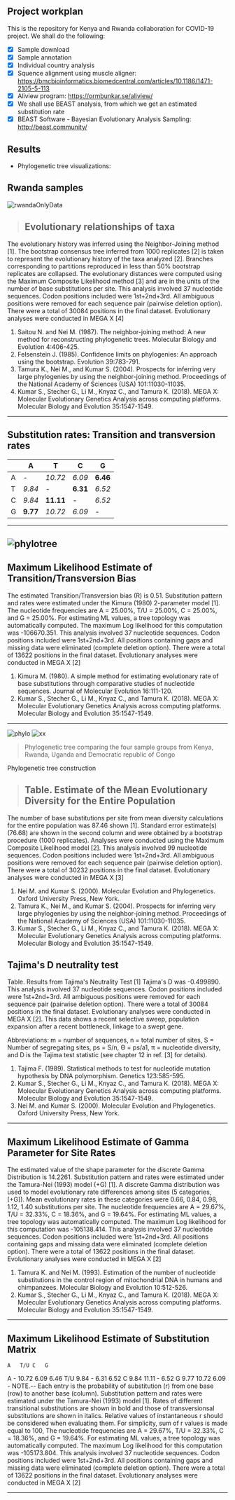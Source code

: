 ## Project workplan
This is the repository for Kenya and Rwanda collaboration for COVID-19 project.
We shall do the following:
- [x] Sample download
- [x] Sample annotation
- [x] Individual country analysis
- [x] Squence alignment using muscle aligner: https://bmcbioinformatics.biomedcentral.com/articles/10.1186/1471-2105-5-113
- [x] Aliview program: https://ormbunkar.se/aliview/
- [x] We shall use BEAST analysis, from which we get an estimated substitution rate
- [x] BEAST Software - Bayesian Evolutionary Analysis Sampling: http://beast.community/

## Results
- Phylogenetic tree visualizations: 
## Rwanda samples
![rwandaOnlyData](https://github.com/javanOkendo/KenyaRwandaCollaboration/blob/main/Figures/RwandaOnlyData.png)
> ## Evolutionary relationships of taxa 
The evolutionary history was inferred using the Neighbor-Joining method [1]. The bootstrap consensus tree inferred from 1000 replicates [2] is taken to represent the evolutionary history of the taxa analyzed [2]. Branches corresponding to partitions reproduced in less than 50% bootstrap replicates are collapsed. The evolutionary distances were computed using the Maximum Composite Likelihood method [3] and are in the units of the number of base substitutions per site. This analysis involved 37 nucleotide sequences. Codon positions included were 1st+2nd+3rd. All ambiguous positions were removed for each sequence pair (pairwise deletion option). There were a total of 30084 positions in the final dataset. Evolutionary analyses were conducted in MEGA X [4]

1. Saitou N. and Nei M. (1987). The neighbor-joining method: A new method for reconstructing phylogenetic trees. Molecular Biology and Evolution 4:406-425.
2. Felsenstein J. (1985). Confidence limits on phylogenies: An approach using the bootstrap. Evolution 39:783-791.
3. Tamura K., Nei M., and Kumar S. (2004). Prospects for inferring very large phylogenies by using the neighbor-joining method. Proceedings of the National Academy of Sciences (USA) 101:11030-11035.
4. Kumar S., Stecher G., Li M., Knyaz C., and Tamura K. (2018). MEGA X: Molecular Evolutionary Genetics Analysis across computing platforms. Molecular Biology and Evolution 35:1547-1549.
----------------------------------------------------------------------
## Substitution rates: Transition and transversion rates
||A|T|C|G|
|-----------|--------|--------------|--------|---|
|A|-|*10.72*|*6.09*|**6.46**|
|T|*9.84*|-|**6.31**|*6.52*|
|C| *9.84*|**11.11** |- | *6.52*|
|G| **9.77**|*10.72* |*6.09* |- |

---------------------------------------------------------------------------------------------------------------------
![phylotree](https://github.com/javanOkendo/KenyaRwandaCollaboration/blob/main/Figures/boostrapTreeNewic.png)
--------------------------------------------
## Maximum Likelihood Estimate of Transition/Transversion Bias 

The estimated Transition/Transversion bias (R) is 0.51. Substitution pattern and rates were estimated under the Kimura (1980) 2-parameter model [1]. The nucleotide frequencies are A = 25.00%, T/U = 25.00%, C = 25.00%, and G = 25.00%. For estimating ML values, a tree topology was automatically computed. The maximum Log likelihood for this computation was -106670.351. This analysis involved 37 nucleotide sequences. Codon positions included were 1st+2nd+3rd. All positions containing gaps and missing data were eliminated (complete deletion option). There were a total of 13622 positions in the final dataset. Evolutionary analyses were conducted in MEGA X [2] 


1. Kimura M. (1980). A simple method for estimating evolutionary rate of base substitutions through comparative studies of nucleotide sequences. Journal of Molecular Evolution 16:111-120.
2. Kumar S., Stecher G., Li M., Knyaz C., and Tamura K. (2018). MEGA X: Molecular Evolutionary Genetics Analysis across computing platforms. Molecular Biology and Evolution 35:1547-1549.
------------------------------------------------------------------------------------
![phylo](https://github.com/javanOkendo/KenyaRwandaCollaboration/blob/main/Figures/boostrapTreeNewiccr.png)
![xx](https://github.com/javanOkendo/KenyaRwandaCollaboration/blob/main/Figures/boostrapTreeNewicseccircle.png)

> Phylogenetic tree comparing the four sample groups from Kenya, Rwanda, Uganda and Democratic republic of Congo

Phylogenetic tree construction
> ## Table. Estimate of the Mean Evolutionary Diversity for the Entire Population
The number of base substitutions per site from mean diversity calculations for the entire population was 87.46 shown  [1]. Standard error estimate(s) (76.68) are shown in the second column and were obtained by a bootstrap procedure (1000 replicates). Analyses were conducted using the Maximum Composite Likelihood model [2]. This analysis involved 99 nucleotide sequences. Codon positions included were 1st+2nd+3rd. All ambiguous positions were removed for each sequence pair (pairwise deletion option). There were a total of 30232 positions in the final dataset. Evolutionary analyses were conducted in MEGA X [3]

1. Nei M. and Kumar S. (2000). Molecular Evolution and Phylogenetics. Oxford University Press, New York.
2. Tamura K., Nei M., and Kumar S. (2004). Prospects for inferring very large phylogenies by using the neighbor-joining method. Proceedings of the National Academy of Sciences (USA) 101:11030-11035.
3. Kumar S., Stecher G., Li M., Knyaz C., and Tamura K. (2018). MEGA X: Molecular Evolutionary Genetics Analysis across computing platforms. Molecular Biology and Evolution 35:1547-1549.

## Tajima's D neutrality test

Table. Results from Tajima's Neutrality Test [1]
Tajima's D was -0.499890. This analysis involved 37 nucleotide sequences. Codon positions included were 1st+2nd+3rd. All ambiguous positions were removed for each sequence pair (pairwise deletion option). There were a total of 30084 positions in the final dataset. Evolutionary analyses were conducted in MEGA X [2]. This data shows a recent selective sweep, population expansion after a recent bottleneck, linkage to a swept gene.

Abbreviations: m = number of sequences, n = total number of sites, S = Number of segregating sites, ps = S/n, Θ = ps/a1, π = nucleotide diversity, and D is the Tajima test statistic (see chapter 12 in ref. [3] for details).

1. Tajima F. (1989). Statistical methods to test for nucleotide mutation hypothesis by DNA polymorphism. Genetics 123:585-595.
2. Kumar S., Stecher G., Li M., Knyaz C., and Tamura K. (2018). MEGA X: Molecular Evolutionary Genetics Analysis across computing platforms. Molecular Biology and Evolution 35:1547-1549.
3. Nei M. and Kumar S. (2000). Molecular Evolution and Phylogenetics. Oxford University Press, New York.
--------------------------------------------------------------------------------------------------------------------------------------
## Maximum Likelihood Estimate of Gamma Parameter for Site Rates 

The estimated value of the shape parameter for the discrete Gamma Distribution is 14.2261. Substitution pattern and rates were estimated under the Tamura-Nei (1993) model (+G) [1]. A discrete Gamma distribution was used to model evolutionary rate differences among sites (5 categories, [+G]). Mean evolutionary rates in these categories were 0.66, 0.84, 0.98, 1.12, 1.40 substitutions per site. The nucleotide frequencies are A = 29.67%, T/U = 32.33%, C = 18.36%, and G = 19.64%. For estimating ML values, a tree topology was automatically computed. The maximum Log likelihood for this computation was -105138.414. This analysis involved 37 nucleotide sequences. Codon positions included were 1st+2nd+3rd. All positions containing gaps and missing data were eliminated (complete deletion option). There were a total of 13622 positions in the final dataset. Evolutionary analyses were conducted in MEGA X [2] 

1. Tamura K. and Nei M. (1993). Estimation of the number of nucleotide substitutions in the control region of mitochondrial DNA in humans and chimpanzees. Molecular Biology and Evolution 10:512-526.
2. Kumar S., Stecher G., Li M., Knyaz C., and Tamura K. (2018). MEGA X: Molecular Evolutionary Genetics Analysis across computing platforms. Molecular Biology and Evolution 35:1547-1549.

-----------------------------------------------------------------------------
## Maximum Likelihood Estimate of Substitution Matrix
 	A	T/U	C	G
A	-	10.72	6.09	6.46
T/U	9.84	-	6.31	6.52
C	9.84	11.11	-	6.52
G	9.77	10.72	6.09	-
NOTE.-- Each entry is the probability of substitution (r) from one base (row) to another base (column). Substitution pattern and rates were estimated under the Tamura-Nei (1993) model [1]. Rates of different transitional substitutions are shown in bold and those of transversionsal substitutions are shown in italics. Relative values of instantaneous r should be considered when evaluating them. For simplicity, sum of r values is made equal to 100, The nucleotide frequencies are A = 29.67%, T/U = 32.33%, C = 18.36%, and G = 19.64%. For estimating ML values, a tree topology was automatically computed. The maximum Log likelihood for this computation was -105173.804. This analysis involved 37 nucleotide sequences. Codon positions included were 1st+2nd+3rd. All positions containing gaps and missing data were eliminated (complete deletion option). There were a total of 13622 positions in the final dataset. Evolutionary analyses were conducted in MEGA X [2]

-------------------------------------------------------

